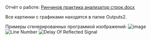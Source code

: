 Отчёт о работе: [Ринчинов практика анализатор строк.docx](https://github.com/user-attachments/files/20746817/default.docx)

Все картинки с графиками находятся в папке Outputs2.

Примеры сгенерированных программой изображений:
![image](https://github.com/user-attachments/assets/e0a692da-40ca-4015-9dcf-e30011c83716)
![Line Number](https://github.com/user-attachments/assets/33c94b47-e610-4211-a7c8-4e970a9bd6b7)
![Delay Of Reflected Signal](https://github.com/user-attachments/assets/45551491-5dfe-4292-8755-f0d5d5fd9ab4)
